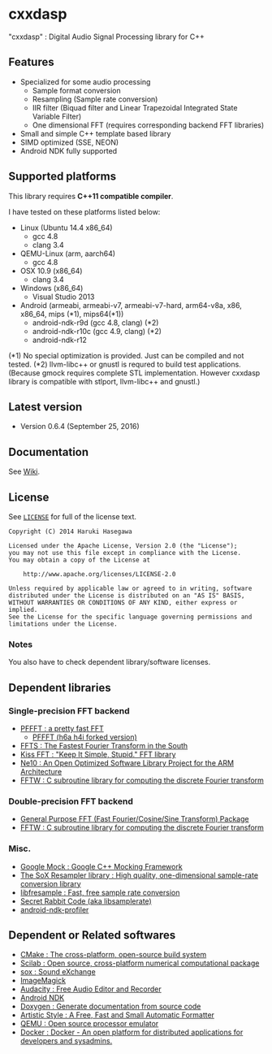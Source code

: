 cxxdasp
===============

"cxxdasp" : Digital Audio Signal Processing library for C++


Features
---

- Specialized for some audio processing
    - Sample format conversion
    - Resampling (Sample rate conversion)
    - IIR filter (Biquad filter and Linear Trapezoidal Integrated State Variable Filter)
    - One dimensional FFT (requires corresponding backend FFT libraries)
- Small and simple C++ template based library
- SIMD optimized (SSE, NEON)
- Android NDK fully supported


Supported platforms
---

This library requires **C++11 compatible compiler**.

I have tested on these platforms listed below:

- Linux (Ubuntu 14.4 x86_64)
    - gcc 4.8
    - clang 3.4
- QEMU-Linux (arm, aarch64)
    - gcc 4.8
- OSX 10.9 (x86_64)
    - clang 3.4
- Windows (x86_64)
    - Visual Studio 2013
- Android (armeabi, armeabi-v7, armeabi-v7-hard, arm64-v8a, x86, x86_64, mips (*1), mips64(*1))
    - android-ndk-r9d (gcc 4.8, clang) (*2)
    - android-ndk-r10c (gcc 4.9, clang) (*2)
    - android-ndk-r12

(*1) No special optimization is provided. Just can be compiled and not tested.
(*2) llvm-libc++ or gnustl is requred to build test applications.
   (Because gmock requires complete STL implementation. However cxxdasp library is compatible with stlport, llvm-libc++ and gnustl.)


Latest version
---

- Version 0.6.4  (September 25, 2016)



Documentation
---
See [Wiki](../../wiki).


License
---

See [`LICENSE`](LICENSE) for full of the license text.

    Copyright (C) 2014 Haruki Hasegawa

    Licensed under the Apache License, Version 2.0 (the "License");
    you may not use this file except in compliance with the License.
    You may obtain a copy of the License at

        http://www.apache.org/licenses/LICENSE-2.0

    Unless required by applicable law or agreed to in writing, software
    distributed under the License is distributed on an "AS IS" BASIS,
    WITHOUT WARRANTIES OR CONDITIONS OF ANY KIND, either express or implied.
    See the License for the specific language governing permissions and
    limitations under the License.


### Notes

You also have to check dependent library/software licenses.


Dependent libraries
---

### Single-precision FFT backend

- [PFFFT : a pretty fast FFT](https://bitbucket.org/jpommier/pffft)
    - [PFFFT (h6a h4i forked version)](https://bitbucket.org/h6a_h4i/pffft)
- [FFTS : The Fastest Fourier Transform in the South](https://github.com/anthonix/ffts)
- [Kiss FFT : "Keep It Simple, Stupid." FFT library](http://sourceforge.net/projects/kissfft/)
- [Ne10 : An Open Optimized Software Library Project for the ARM Architecture](http://projectne10.github.io/Ne10/)
- [FFTW : C subroutine library for computing the discrete Fourier transform](http://www.fftw.org/)

### Double-precision FFT backend

- [General Purpose FFT (Fast Fourier/Cosine/Sine Transform) Package](http://www.kurims.kyoto-u.ac.jp/~ooura/fft.html)
- [FFTW : C subroutine library for computing the discrete Fourier transform](http://www.fftw.org/)

### Misc.

- [Google Mock : Google C++ Mocking Framework](https://code.google.com/p/googlemock/)
- [The SoX Resampler library : High quality, one-dimensional sample-rate conversion library](http://sourceforge.net/projects/soxr/)
- [libfresample : Fast, free sample rate conversion](https://github.com/depp/libfresample)
- [Secret Rabbit Code (aka libsamplerate)](http://www.mega-nerd.com/SRC/index.html)
- [android-ndk-profiler](https://code.google.com/p/android-ndk-profiler/)


## Dependent or Related softwares

- [CMake : The cross-platform, open-source build system](http://www.cmake.org/)
- [Scilab : Open source, cross-platform numerical computational package](http://www.scilab.org/)
- [sox : Sound eXchange](http://sox.sourceforge.net/)
- [ImageMagick](http://www.imagemagick.org/)
- [Audacity : Free Audio Editor and Recorder](http://audacity.sourceforge.net/)
- [Android NDK](https://developer.android.com/tools/sdk/ndk/index.html)
- [Doxygen : Generate documentation from source code](http://www.stack.nl/~dimitri/doxygen/)
- [Artistic Style : A Free, Fast and Small Automatic Formatter](http://astyle.sourceforge.net/astyle.html)
- [QEMU : Open source processor emulator](http://wiki.qemu.org/Main_Page)
- [Docker : Docker - An open platform for distributed applications for developers and sysadmins.](https://www.docker.com/)
